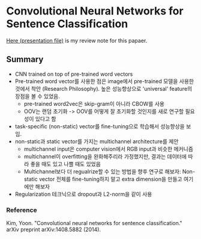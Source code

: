 # Convolutional Neural Networks for Sentence Classification

[Here (presentation file)](https://1drv.ms/p/s!AllPqyV9kKUrj2BQLRfIToSKPFHB) is my review note for this papaer.

## Summary
* CNN trained on top of pre-trained word vectors
* Pre-trained word vector를 사용한 점은 image에서 pre-trained 모델을 사용한 것에서 착안 (Research Philosophy). 높은 성능향상으로 'universal' feature의 장점을 볼 수 있었음.
   * pre-trained word2vec은 skip-gram이 아니라 CBOW를 사용
   * OOV는 랜덤 초기화 -> OOV를 어떻게 잘 초기화할 것인지를 새로 연구할 필요성이 있다고 함
* task-specific (non-static) vector를 fine-tuning으로 학습해서 성능향상을 보임.
* non-static과 static vector를 가지는 multichannel architecture를 제안   
   * multichannel input은 computer vision에서 RGB input과 비슷한 메커니즘   
   * multichannel이 overfitting을 완화해주리라 가정했지만, 결과는 데이터에 따라 좋을 때도 있고 나쁠 때도 있었음
   * Multichannel보다 더 regualrize할 수 있는 방법을 향후 연구로 해보자: Non-static vector 전체를 fine-tuning하지 말고 extra dimension을 만들고 여기에만 해보자
* Regularization 테크닉으로 dropout과 L2-norm을 같이 사용

### Reference
Kim, Yoon. "Convolutional neural networks for sentence classification." arXiv preprint arXiv:1408.5882 (2014).
